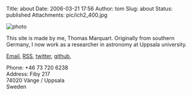 Title: about
Date: 2006-03-21 17:56
Author: tom
Slug: about
Status: published
Attachments: pic/ich2_400.jpg


![photo](/pic/ich_150.jpg)

This site is made by me, Thomas Marquart. Originally from southern Germany,
I now work as a researcher in astronomy at Uppsala university.

[Email](mailto:tom@tmy.se), 
[RSS](/feed), 
[twitter](https://twitter.com/ivh), 
[github](https://github.com/ivh), 


Phone: +46 73 720 6238  
Address: Fiby 217  
74020 Vänge / Uppsala  
Sweden
